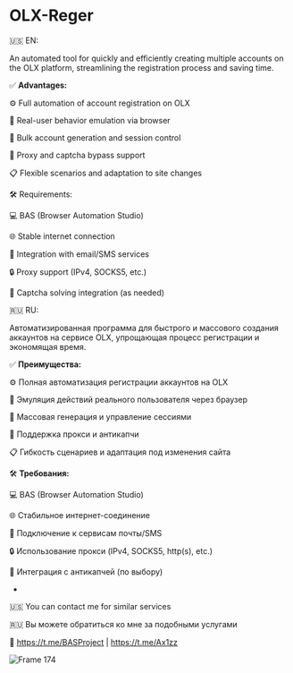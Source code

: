 # OLX-Reger

🇺🇸 EN: 

An automated tool for quickly and efficiently creating multiple accounts on the OLX platform, streamlining the registration process and saving time.

✅ **Advantages:**


⚙️ Full automation of account registration on OLX

🧠 Real-user behavior emulation via browser

🔄 Bulk account generation and session control

🔐 Proxy and captcha bypass support

📋  Flexible scenarios and adaptation to site changes

🛠 Requirements:

💻 BAS (Browser Automation Studio)

🌐 Stable internet connection

🧩 Integration with email/SMS services

🔒 Proxy support (IPv4, SOCKS5, etc.)

🧠 Captcha solving integration (as needed)

🇷🇺 RU: 

Автоматизированная программа для быстрого и массового создания аккаунтов на сервисе OLX, упрощающая процесс регистрации и экономящая время.

✅ **Преимущества:**

⚙️ Полная автоматизация регистрации аккаунтов на OLX

🧠 Эмуляция действий реального пользователя через браузер

🔄 Массовая генерация и управление сессиями

🔐 Поддержка прокси и антикапчи

📋 Гибкость сценариев и адаптация под изменения сайта

🛠 **Требования:**

💻 BAS (Browser Automation Studio)

🌐 Стабильное интернет-соединение

🧩 Подключение к сервисам почты/SMS

🔒 Использование прокси (IPv4, SOCKS5, http(s), etc.)

🧠 Интеграция с антикапчей (по выбору) 

-

🇺🇸 You can contact me for similar services

🇷🇺 Вы можете обратиться ко мне за подобными услугами

💬 https://t.me/BASProject | https://t.me/Ax1zz

![Frame 174](https://github.com/user-attachments/assets/7ae4c5d0-a424-45aa-bd8d-5818a20bb395)
